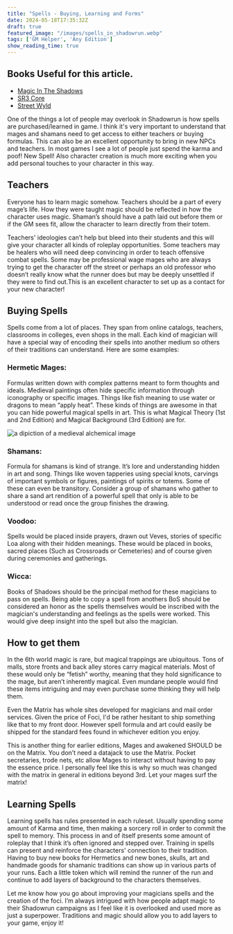 ```yaml
---
title: "Spells - Buying, Learning and Forms"
date: 2024-05-18T17:35:32Z
draft: true
featured_image: "/images/spells_in_shadowrun.webp"
tags: ['GM Helper', 'Any Edition']
show_reading_time: true
---
```


## Books Useful for this article. 
 - [Magic In The Shadows](https://amzn.to/3K4XN2U)
 - [SR3 Core](https://amzn.to/3WFuueI)
 - [Street Wyld](https://amzn.to/3QPYAsj)


One of the things a lot of people may overlook in Shadowrun is how spells are purchased/learned in game. I think it's very important to understand that mages and shamans need to get access to either teachers or buying formulas. This can also be an excellent opportunity to bring in new NPCs and teachers. In most games I see a lot of people just spend the karma and poof! New Spell! Also character creation is much more exciting when you add personal touches to your character in this way.

## Teachers
Everyone has to learn magic somehow. Teachers should be a part of every mage’s life. How they were taught magic should be reflected in how the character uses magic. Shaman’s should have a path laid out before them or if the GM sees fit, allow the character to learn directly from their totem. 

Teachers' ideologies can’t help but bleed into their students and this will give your character all kinds of roleplay opportunities. Some teachers may be healers who will need deep convincing in order to teach offensive combat spells. Some may be professional wage mages who are always trying to get the character off the street or perhaps an old professor who doesn’t really know what the runner does but may be deeply unsettled if they were to find out.This is an excellent character to set up as a contact for your new character!


## Buying Spells
Spells come from a lot of places. They span from online catalogs, teachers, classrooms in colleges, even shops in the mall. Each kind of magician will have a special way of encoding their spells into another medium so others of their traditions can understand. Here are some examples:

### Hermetic Mages:
Formulas written down with complex patterns meant to form thoughts and ideals. Medieval paintings often hide specific information through iconography or specific images. Things like fish meaning to use water or dragons to mean “apply heat”. These kinds of things are awesome in that you can hide powerful magical spells in art. This is what Magical Theory (1st and 2nd Edition) and Magical Background (3rd Edition) are for.

![a dipiction of a medieval alchemical image](/images/PublicDomainAlchemy.webp)

### Shamans:
Formula for shamans is kind of strange. It’s lore and understanding hidden in art and song. Things like woven tapperies using special knots, carvings of important symbols or figures, paintings of spirits or totems. Some of these can even be transitory. Consider a group of shamans who gather to share a sand art rendition of a powerful spell that only is able to be understood or read once the group finishes the drawing. 

### Voodoo:
Spells would be placed inside prayers, drawn out Veves, stories of specific Loa along with their hidden meanings. These would be placed in books, sacred places (Such as Crossroads or Cemeteries) and of course given during ceremonies and gatherings. 

### Wicca:
Books of Shadows should be the principal method for these magicians to pass on spells. Being able to copy a spell from anothers BoS should be considered an honor as the spells themselves would be inscribed with the magician's understanding and feelings as the spells were worked. This would give deep insight into the spell but also the magician.

## How to get them
In the 6th world magic is rare, but magical trappings are ubiquitous. Tons of malls, store fronts and back alley stores carry magical materials. Most of these would only be “fetish” worthy, meaning that they hold significance to the mage, but aren’t inherently magical. Even mundane people would find these items intriguing and may even purchase some thinking they will help them.

Even the Matrix has whole sites developed for magicians and mail order services. Given the price of Foci, I'd be rather hesitant to ship something like that to my front door. However spell formula and art could easily be shipped for the standard fees found in whichever edition you enjoy. 

This is another thing for earlier editions, Mages and awakened SHOULD be on the Matrix. You don’t need a datajack to use the Matrix. Pocket secretaries, trode nets, etc allow Mages to interact without having to pay the essence price. I personally feel like this is why so much was changed with the matrix in general in editions beyond 3rd. Let your mages surf the matrix!

## Learning Spells
Learning spells has rules presented in each ruleset. Usually spending some amount of Karma and time, then making a sorcery roll in order to commit the spell to memory. This process in and of itself presents some amount of roleplay that I think it’s often ignored and stepped over. Training in spells can present and reinforce the characters' connection to their tradition. Having to buy new books for Hermetics and new bones, skulls, art and handmade goods for shamanic traditions can show up in various parts of your runs. Each a little token which will remind the runner of the run and continue to add layers of background to the characters themselves.

Let me know how you go about improving your magicians spells and the creation of the foci. I’m always intrigued with how people adapt magic to their Shadowrun campaigns as I feel like it is overlooked and used more as just a superpower. Traditions and magic should allow you to add layers to your game, enjoy it!